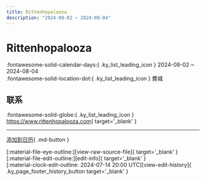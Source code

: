 ```yaml
---
title: Rittenhopalooza
description: "2024-08-02 ~ 2024-08-04"
---
```


# Rittenhopalooza 

:fontawesome-solid-calendar-days:{ .ky_list_leading_icon } 2024-08-02 ~ 2024-08-04  
:fontawesome-solid-location-dot:{ .ky_list_leading_icon } 費城  

## 联系

:fontawesome-solid-globe:{ .ky_list_leading_icon } <https://www.rittenhopalooza.com>{ target='_blank' }  

---

[添加到日历](https://swing.news/ics/zh-Hans/2024/us/rittenhopalooza-2024.ics){ .md-button }

<div class="ky_page_footer" markdown>
<div class="ky_page_footer_trailing" markdown="span">
[:material-file-eye-outline:][view-raw-source-file]{ target='_blank' }
[:material-file-edit-outline:][edit-info]{ target='_blank' }
</div>
<div class="ky_page_footer_leading" markdown="span">
[:material-clock-edit-outline: 2024-07-14 20:00 UTC][view-edit-history]{ .ky_page_footer_history_button target='_blank' }
</div>
</div>

[view-raw-source-file]: https://github.com/swingdance/events/blob/main/2024/us/rittenhopalooza-2024.json "查看原始源文件"
[edit-info]: https://github.com/swingdance/events/issues/new?assignees=&labels=update+event&projects=&template=03-update_entity.yml&title=%5B2024%2Fus%5D%20Rittenhopalooza&region=us&year=2024&id=rittenhopalooza-2024&name=Rittenhopalooza&org_id= "编辑信息"

[view-edit-history]: https://github.com/swingdance/events/commits/main/2024/us/rittenhopalooza-2024.json "查看编辑历史"
